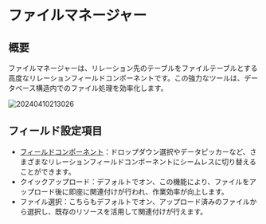 # ファイルマネージャー

## 概要

ファイルマネージャーは、リレーション先のテーブルをファイルテーブルとする高度なリレーションフィールドコンポーネントです。この強力なツールは、データベース構造内でのファイル処理を効率化します。

![20240410213026](https://static-docs.nocobase.com/20240410213026.png)

## フィールド設定項目

- [フィールドコンポーネント](/handbook/ui/fields/association-field)：ドロップダウン選択やデータピッカーなど、さまざまなリレーションフィールドコンポーネントにシームレスに切り替えることができます。
- クイックアップロード：デフォルトでオン、この機能により、ファイルをアップロード後に即座に関連付けが行われ、作業効率が向上します。
- ファイル選択：こちらもデフォルトでオン、アップロード済みのファイルから選択し、既存のリソースを活用して関連付けが行えます。

